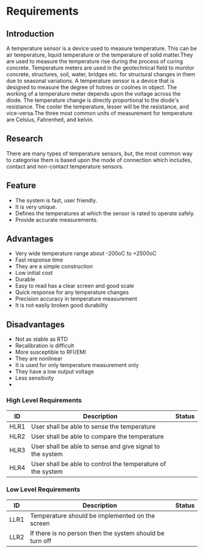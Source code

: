 # Requirements

## Introduction
A temperature sensor is a device used to measure temperature. This can be air temperature, liquid temperature or the temperature of solid matter.They are used to measure the temperature rise during the process of curing concrete. Temperature meters are used in the geotechnical field to monitor concrete, structures, soil, water, bridges etc. for structural changes in them due to seasonal variations. A temperature sensor is a device that is designed to measure the degree of hotnes or coolnes in  object. The working of a temperature meter depends upon the voltage across the diode. The temperature change is directly proportional to the diode&#39;s resistance. The cooler the temperature, lesser will be the resistance, and vice-versa.The three most common units of measurement for temperature are Celsius, Fahrenheit, and kelvin.

## Research
There are many types of temperature sensors, but, the most common way to categorise them is based upon the mode of connection which includes, contact and non-contact temperature sensors.

## Feature 

-   The system is fast, user friendly.
-   It is very unique.
-   Defines the temperatures at which the sensor is rated to operate safely.
-   Provide accurate measurements.

## Advantages
- Very wide temperature range about -200oC to +2500oC
- Fast response time
- They are a simple construction
- Low initial cost
- Durable
- Easy to read has a clear screen and good scale
- Quick response for any temperature changes
- Precision accuracy in temperature measurement
- It is not easily broken good durability

 ## Disadvantages
 - Not as stable as RTD
 - Recalibration is difficult
 - More susceptible to RFI/EMI
 - They are nonlinear
 - It is used for only temperature measurement only
 - They have a low output voltage
 - Less sensitivity
 - 
 ### High Level Requirements

| **ID** | **Description** | **Status** |
| --- | --- | --- |
| HLR1 | User shall be able to sense the temperature |  |
| HLR2 | User shall be able to compare the temperature |  |
| HLR3 | User shall be able to sense and give signal to the system |  |
| HLR4 | User shall be able to control the temperature of the system |  |

### Low Level Requirements

| **ID** | **Description** | **Status** |
| --- | --- | --- |
| LLR1 | Temperature should be implemented on the screen |  |
| LLR2 | If there is no person then the system should be turn off |  |

